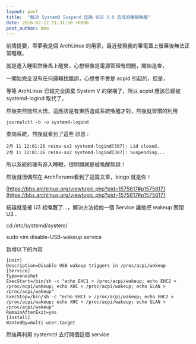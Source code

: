 ```yaml
---
layout: post
title:  "解決 SystemD Suspend 因為 USB 3.0 造成的睡眠喚醒" 
date: 2016-02-12 11:31:50 +0800
post_author: 0mu
---
```

前情提要，零夢我是個 ArchLinux 的用家，最近發現我的筆電蓋上螢幕後無法正常睡眠，
	
就是進入睡眠然後馬上醒來，心想很像是電源管理有問題，開始追查，
	
一開始完全沒有任何邏輯找錯誤，心想會不會是 acpid 引起的，但是，

等等 ArchLinux 已經完全拋棄  System V  的架構了，所以  acpid 應該已經被 systemd-logind 取代了，

然後突然恍然大悟，這應該是有東西造成系統喚醒才對，然後就習慣的利用 
	
	journalctl -b -u systemd-logind 

查詢系統，然後就看到了這些 訊息 : 
	
	2月 11 12:01:26 reimu-sx2 systemd-logind[307]: Lid closed.
	2月 11 12:01:26 reimu-sx2 systemd-logind[307]: Suspending...
	
所以系統的確有進入睡眠，很明顯就是被喚醒無誤！
	
然後就很偶然在 ArchForums看到了這篇文章，bingo 就是你！

 [https://bbs.archlinux.org/viewtopic.php?pid=1575617#p1575617](https://bbs.archlinux.org/viewtopic.php?pid=1575617#p1575617)
		
結論就是被 U3 給喚醒了...，解決方法給他一個 Service 讓他把 wakeup 關閉 U3...
 
 cd /etc/systemd/system/

 sudo vim disable-USB-wakeup.service
	
新增以下的內容
	
	[Unit]
	Description=Disable USB wakeup triggers in /proc/acpi/wakeup
	[Service]
	Type=oneshot
	ExecStart=/bin/sh -c "echo EHC1 > /proc/acpi/wakeup; echo EHC2 > /proc/acpi/wakeup; echo XHC > /proc/acpi/wakeup; echo GLAN > /proc/acpi/wakeup"
	ExecStop=/bin/sh -c "echo EHC1 > /proc/acpi/wakeup; echo EHC2 > /proc/acpi/wakeup; echo XHC > /proc/acpi/wakeup; echo GLAN > /proc/acpi/wakeup"
	RemainAfterExit=yes
	[Install]
	WantedBy=multi-user.target

然後再利用 systemctl 去打開個這個 service

